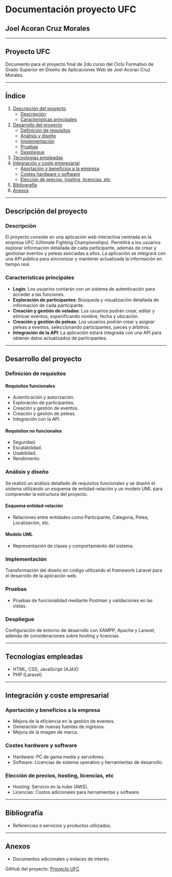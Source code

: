 # Documentación proyecto UFC
## Joel Acoran Cruz Morales

---

## Proyecto UFC
Documento para el proyecto final de 2do curso del Ciclo Formativo de Grado Superior en Diseño de Aplicaciones Web de Joel Acoran Cruz Morales.

---

## Índice
1. [Descripción del proyecto](#descripción-del-proyecto)
   - [Descripción](#descripción)
   - [Características principales](#características-principales)
2. [Desarrollo del proyecto](#desarrollo-del-proyecto)
   - [Definición de requisitos](#definición-de-requisitos)
   - [Análisis y diseño](#análisis-y-diseño)
   - [Implementación](#implementación)
   - [Pruebas](#pruebas)
   - [Despliegue](#despliegue)
3. [Tecnologías empleadas](#tecnologías-empleadas)
4. [Integración y coste empresarial](#integración-y-coste-empresarial)
   - [Aportación y beneficios a la empresa](#aportación-y-beneficios-a-la-empresa)
   - [Costes hardware y software](#costes-hardware-y-software)
   - [Elección de precios, hosting, licencias, etc](#elección-de-precios-hosting-licencias-etc)
5. [Bibliografía](#bibliografía)
6. [Anexos](#anexos)

---

## Descripción del proyecto

### Descripción
El proyecto consiste en una aplicación web interactiva centrada en la empresa UFC (Ultimate Fighting Championships). Permitirá a los usuarios explorar información detallada de cada participante, además de crear y gestionar eventos y peleas asociadas a ellos. La aplicación se integrará con una API pública para sincronizar y mantener actualizada la información en tiempo real.

### Características principales

- **Login**: Los usuarios contarán con un sistema de autenticación para acceder a las funciones.
- **Exploración de participantes**: Búsqueda y visualización detallada de información de cada participante.
- **Creación y gestión de veladas**: Los usuarios podrán crear, editar y eliminar eventos, especificando nombre, fecha y ubicación.
- **Creación y gestión de peleas**: Los usuarios podrán crear y asignar peleas a eventos, seleccionando participantes, jueces y árbitros.
- **Integración de la API**: La aplicación estará integrada con una API para obtener datos actualizados de participantes.

---

## Desarrollo del proyecto

### Definición de requisitos

#### Requisitos funcionales

- Autenticación y autorización.
- Exploración de participantes.
- Creación y gestión de eventos.
- Creación y gestión de peleas.
- Integración con la API.

#### Requisitos no funcionales

- Seguridad.
- Escalabilidad.
- Usabilidad.
- Rendimiento.

### Análisis y diseño

Se realizó un análisis detallado de requisitos funcionales y se diseñó el sistema utilizando un esquema de entidad-relación y un modelo UML para comprender la estructura del proyecto.

#### Esquema entidad-relación

- Relaciones entre entidades como Participante, Categoría, Pelea, Localización, etc.
  
#### Modelo UML

- Representación de clases y comportamiento del sistema.

### Implementación

Transformación del diseño en código utilizando el framework Laravel para el desarrollo de la aplicación web.

### Pruebas

- Pruebas de funcionalidad mediante Postman y validaciones en las vistas.

### Despliegue

Configuración de entorno de desarrollo con XAMPP, Apache y Laravel, además de consideraciones sobre hosting y licencias.

---

## Tecnologías empleadas

- HTML, CSS, JavaScript (AJAX)
- PHP (Laravel)

---

## Integración y coste empresarial

### Aportación y beneficios a la empresa

- Mejora de la eficiencia en la gestión de eventos.
- Generación de nuevas fuentes de ingresos.
- Mejora de la imagen de marca.

### Costes hardware y software

- Hardware: PC de gama media y servidores.
- Software: Licencias de sistema operativo y herramientas de desarrollo.

### Elección de precios, hosting, licencias, etc

- Hosting: Servicio en la nube (AWS).
- Licencias: Costos adicionales para herramientas y software.

---

## Bibliografía

- Referencias a servicios y productos utilizados.

---

## Anexos

- Documentos adicionales y enlaces de interés.

GitHub del proyecto: [Proyecto UFC](https://github.com/Joelcrmo/ProyectoUFC)

